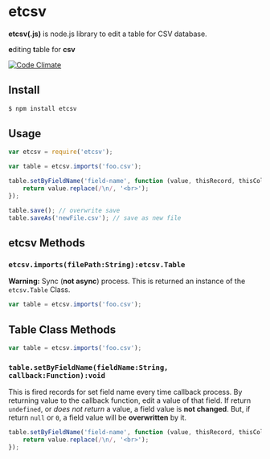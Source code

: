 # etcsv

**etcsv(.js)** is node.js library to edit a table for CSV database.

**e**diting **t**able for **csv**

[![Code Climate](https://codeclimate.com/github/YusukeHirao/etcsv.png)](https://codeclimate.com/github/YusukeHirao/etcsv)

## Install

```sh
$ npm install etcsv
```

## Usage

```javascript
var etcsv = require('etcsv');

var table = etcsv.imports('foo.csv');

table.setByFieldName('field-name', function (value, thisRecord, thisColumn) {
	return value.replace(/\n/, '<br>');
});

table.save(); // overwrite save
table.saveAs('newFile.csv'); // save as new file
```

## etcsv Methods

### `etcsv.imports(filePath:String):etcsv.Table`

**Warning:** Sync (**not async**) process. This is returned an instance of the `etcsv.Table` Class.

```javascript
var table = etcsv.imports('foo.csv');
```

## Table Class Methods

```javascript
var table = etcsv.imports('foo.csv');
```

### `table.setByFieldName(fieldName:String, callback:Function):void`

This is fired records for set field name every time callback process. By returning value to the callback function, edit a value of that field.
If return `undefined`, or _does not return_ a value, a field value is **not changed**.  But, if return `null` or `0`, a field value will be **overwritten** by it.

```javascript
table.setByFieldName('field-name', function (value, thisRecord, thisColumn) {
	return value.replace(/\n/, '<br>');
});
```
